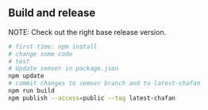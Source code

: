 ## Build and release

NOTE: Check out the right base release version.

```bash
# first time: npm install
# change some code
# test
# Update semver in package.json
npm update
# commit changes to semver branch and to latest-chafan
npm run build
npm publish --access=public --tag latest-chafan
```